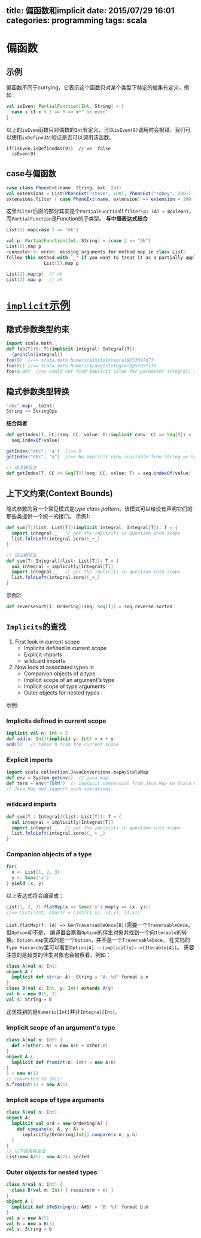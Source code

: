 title: 偏函数和implicit
date: 2015/07/29 16:01
categories: programming
tags: scala
---
# 偏函数
## 示例
偏函数不同于currying，它表示这个函数只对某个类型下特定的值集有定义，例如：
~~~scala
val isEven: PartialFunction[Int, String] = {
  case x if x % 2 == 0 => x+" is even"
}
~~~
以上的`isEven`函数只对偶数的`Int`有定义，当以`isEven(9)`调用时会报错，我们可以使用`isDefinedAt`验证是否可以调用该函数。
~~~
if(isEven.isDefinedAt(9))  // =>  false
  isEven(9)
~~~
## case与偏函数
~~~scala
case class PhoneExt(name: String, ext: Int)
val extensions = List(PhoneExt("steve", 100), PhoneExt("robey", 200))
extensions.filter { case PhoneExt(name, extension) => extension < 200 }
~~~
这里`filter`后面的部分其实是个`PartialFunction`!!
`filter(p: (A) ⇒ Boolean)`，而`PartialFunction`是Function的子类型。
**与中缀表达式结合**
~~~scala
List(2).map{case 2 => "ok"}

val p: PartialFunction[Int, String] = {case 2 => "Ok"}
List(2).map p
<console>:8: error: missing arguments for method map in class List;
follow this method with `_' if you want to treat it as a partially applied function
              List(2).map p

List(2).map(p)  // ok
List(2) map p   // ok
~~~
# [`implicit`示例](http://docs.scala-lang.org/tutorials/FAQ/finding-implicits.html)
## 隐式参数类型约束
~~~scala
import scala.math._
def foo[T](t: T)(implicit integral: Integral[T])
  {println(integral)}
foo(0)  //=> scala.math.Numeric$IntIsIntegral$@53b97d73
foo(0L) //=> scala.math.Numeric$LongIsIntegral$@550571f6
foo(0.09)  //=> could not find implicit value for parameter integral: scala.math.Integral[Double]
~~~
## 隐式参数类型转换
~~~scala
"abc".map(_.toInt)
String => StringOps
~~~
**结合两者**   
~~~scala
def getIndex[T, CC](seq: CC, value: T)(implicit conv: CC => Seq[T]) = 
  seq.indexOf(value)

getIndex("abc", 'a')  //=> 0
getIndex("abc", "a")  //=> No implicit view available from String => Seq[String]

// 语法糖写法
def getIndex[T, CC <% Seq[T]](seq: CC, value: T) = seq.indexOf(value)
~~~
## 上下文约束(Context Bounds)
隐式参数的另一个常见模式是*type class pattern*。该模式可以给没有声明它们的那些类提供一个统一的接口。
示例1:
~~~scala
def sum[T](list: List[T])(implicit integral: Integral[T]): T = {
  import integral._   // get the implicits in question into scope
  list.foldLeft(integral.zero)(_+_)
}

// 语法糖写法
def sum[T: Integral](list: List[T]): T = {
  val integral = implicitly[Integral[T]]
  import integral._   // get the implicits in question into scope
  list.foldLeft(integral.zero)(_+_)
}
~~~
示例2:
~~~scala
def reverseSort[T: Ordering](seq: Seq[T]) = seq.reverse.sorted
~~~
## `Implicits`的查找
1. First look in current scope
   * Implicits defined in current scope
   * Explicit imports
   * wildcard imports
2. Now look at associated types in
   * Companion objects of a type
   * Implicit scope of an argument's type
   * Implicit scope of type arguments
   * Outer objects for nested types

示例:
### Implicits defined in current scope
~~~scala
implicit val n: Int = 5
def add(x: Int)(implicit y: Int) = x + y
add(5)   // takes n from the current scope
~~~
### Explicit imports
~~~scala
import scala.collection.JavaConversions.mapAsScalaMap
def env = System.getenv()  // java map
def term = env("TERM")  // implicit conversion from Java Map to Scala Map
// Java Map not support such operations
~~~
### wildcard imports
~~~scala
def sum[T : Integral](list: List[T]): T = {
  val integral = implicitly[Integral[T]]
  import integral._   // get the implicits in question into scope
  list.foldLeft(integral.zero)(_ + _)
}
~~~
### Companion objects of a type
~~~scala
for{
  x <- List(1, 2, 3)
  y <- Some('x')
} yield (x, y)
~~~
以上表达式将会编译成：
~~~scala
List(1, 2, 3).flatMap(x => Some('x').map(y => (x, y)))
//=> List[(Int, Char)] = List((1,x), (2,x), (3,x))
~~~
`List.flatMap(f: (A) => GenTraversableOnce[B])`需要一个`TraversableOnce`，但`Option`却不是，
编译器会察看`Option`的伴生对象并找到一个向`Iterable`的转换。`Option.map`生成的是一个`Option`，并不是一个`TraversableOnce`。
在文档的`Type Hierarchy`里可以看到`Option[A] --(implicitly)-->(Iterable[A])`。
需要注意的是超类的伴生对象也会被察看，例如：
~~~scala
class A(val n: Int)
object A {
  implicit def str(a: A): String = "A: %d" format a.n
}
class B(val x: Int, y: Int) extends A(y)
val b = new B(5, 2)
val s: String = b
~~~
这里找到的是`Numeric[Int]`并非`Integral[Int]`。
### Implicit scope of an argument's type
~~~scala
class A(val n: Int) {
  def +(other: A) = new A(n + other.n)
}
object A {
  implicit def fromInt(n: Int) = new A(n)
}
1 + new A(1)
// converted to this:
A.fromInt(1) + new A(1)
~~~
### Implicit scope of type arguments
~~~scala
class A(val n: Int)
object A{
  implicit val ord = new Ordering[A] {
    def compare(x: A, y: A) =
      implicitly[Ordering[Int]].compare(x.n, y.n)
  } 
}
// 以下调用将合法
List(new A(5), new A(2)).sorted
~~~

### Outer objects for nested types
~~~scala
class A(val n: Int) {
  class B(val m: Int) { require(m < n) }
}
object A {
  implicit def bToString(b: A#B) = "B: %d" format b.m
}
val a = new A(5)
val b = new a.B(3)
val s: String = b
~~~


